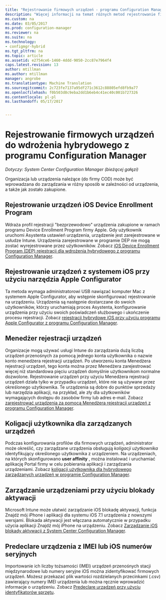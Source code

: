 ```yaml
---
title: "Rejestrowanie firmowych urządzeń - programu Configuration Manager | Dokumentacja firmy Microsoft"
description: "Więcej informacji na temat różnych metod rejestrowanie firmowych urządzeń do wdrożenia hybrydowego z programu Configuration Manager."
ms.custom: na
ms.date: 03/05/2017
ms.prod: configuration-manager
ms.reviewer: na
ms.suite: na
ms.technology:
- configmgr-hybrid
ms.tgt_pltfrm: na
ms.topic: article
ms.assetid: e2754ce6-1460-4ddd-9050-2cc87e7964f4
caps.latest.revision: 13
author: mtillman
ms.author: mtillman
manager: angrobe
ms.translationtype: Machine Translation
ms.sourcegitcommit: 2c723fe7137a95df271c3612c88805efd8fb9a77
ms.openlocfilehash: f0b503d8c9eba2dd1b6eb4c41ec40c001b727326
ms.contentlocale: pl-pl
ms.lasthandoff: 05/17/2017


---
```

# <a name="enroll-company-owned-devices-for-hybrid-deployments-with-configuration-manager"></a>Rejestrowanie firmowych urządzeń do wdrożenia hybrydowego z programu Configuration Manager

*Dotyczy: System Center Configuration Manager (bieżącej gałęzi)*

Organizacja lub urządzenia należące (do firmy COD) może być wprowadzana do zarządzania w różny sposób w zależności od urządzenia, a także jak zostało zakupione.  

## <a name="enroll-device-enrollment-program-ios-devices"></a>Rejestrowanie urządzeń iOS Device Enrollment Program  
 Wdraża profil rejestracji "bezprzewodowo" urządzenia zakupione w ramach programu Device Enrollment Program firmy Apple. Gdy użytkownik uruchomi Asystenta ustawień urządzenia, urządzenie jest zarejestrowane w usłudze Intune.  Urządzenia zarejestrowane w programie DEP nie mogą zostać wyrejestrowane przez użytkowników. Zobacz [iOS Device Enrollment Program (DEP) rejestracji dla wdrożenia hybrydowego z programu Configuration Manager](../../mdm/deploy-use/ios-device-enrollment-program-for-hybrid.md).  

## <a name="enroll-ios-devices-with-apple-configurator"></a>Rejestrowanie urządzeń z systemem iOS przy użyciu narzędzia Apple Configurator  
 Ta metoda wymaga administratorowi USB nawiązać komputer Mac z systemem Apple Configurator, aby wstępnie skonfigurować rejestrowanie na urządzeniu. Urządzenia są następnie dostarczane do swoich użytkowników, którzy uruchamiają proces Asystenta, konfigurowanie urządzenia przy użyciu swoich poświadczeń służbowego i ukończenie procesu rejestracji. Zobacz [rejestracji hybrydowe iOS przy użyciu programu Apple Configurator z programu Configuration Manager](../../mdm/deploy-use/ios-hybrid-enrollment-using-apple-configurator.md).  

## <a name="device-enrollment-manager"></a>Menedżer rejestracji urządzeń  
 Organizacje mogą używać usługi Intune do zarządzania dużą liczbą urządzeń przenośnych za pomocą jednego konta użytkownika o nazwie konto menedżera rejestracji urządzeń. Po utworzeniu konta Menedżera rejestracji urządzeń, tego konta można przez Menedżera zarejestrować więcej niż standardowa pięciu urządzeń domyślnie użytkownikom normalne dozwolone. Rejestrowanie urządzeń przy użyciu Menedżera rejestracji urządzeń działa tylko w przypadku urządzeń, które nie są używane przez określonego użytkownika. Te urządzenia są dobre do punktów sprzedaży lub narzędzia aplikacji, na przykład, ale zły dla użytkowników wymagających dostępu do zasobów firmy lub adres e-mail. Zobacz [zarejestrować urządzenia za pomocą Menedżera rejestracji urządzeń z programu Configuration Manager](../../mdm/deploy-use/enroll-devices-with-device-enrollment-manager.md).  

## <a name="user-affinity-for-managed-devices"></a>Koligacji użytkownika dla zarządzanych urządzeń  
 Podczas konfigurowania profilów dla firmowych urządzeń, administrator może określić, czy zarządzane urządzenia obsługują *koligacji użytkownika* identyfikujący określonego użytkownika z urządzeniem. Na urządzeniach, na których skonfigurowano **user affinity** , można instalować i uruchamiać aplikację Portal firmy w celu pobierania aplikacji i zarządzania urządzeniami. Zobacz [koligacji użytkownika dla hybrydowego zarządzanych urządzeń w programie Configuration Manager](../../mdm/deploy-use/user-affinity-for-hybrid-managed-devices.md).  

## <a name="manage-devices-with-activation-lock"></a>Zarządzanie urządzeniami przy użyciu blokady aktywacji  
 Microsoft Intune może ułatwić zarządzanie iOS blokadę aktywacji, funkcja Znajdź mój iPhone i aplikacji dla systemu iOS 7.1 urządzenia z nowszymi wersjami. Blokada aktywacji jest włączana automatycznie w przypadku użycia aplikacji Znajdź mój iPhone na urządzeniu. Zobacz [Zarządzanie iOS blokady aktywacji z System Center Configuration Manager](../../mdm/deploy-use/manage-ios-activation-lock.md).

 ## <a name="predeclare-devices-with-imei-or-ios-serial-numbers"></a>Predeclare urządzenia z IMEI lub iOS numerów seryjnych

Importowanie ich liczby tożsamości (IMEI) urządzeń przenośnych stacji międzynarodowe lub numery seryjne iOS można zidentyfikować firmowych urządzeń. Możesz przekazać plik wartości rozdzielanych przecinkami (.csv) zawierający numery IMEI urządzenia lub można ręcznie wprowadzić informacje o urządzeniu.  Zobacz [Predeclare urządzeń przy użyciu identyfikatorów sprzętu](../../mdm/deploy-use/predeclare-devices-with-hardware-id.md).

